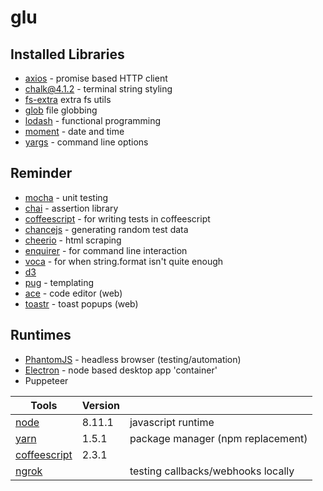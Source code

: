# glu

## Installed Libraries

* [axios](https://axios-http.com/) - promise based HTTP client
* [chalk@4.1.2](https://github.com/chalk/chalk) - terminal string styling
* [fs-extra](https://github.com/jprichardson/node-fs-extra) extra fs utils
* [glob](https://github.com/isaacs/node-glob) file globbing
* [lodash](https://lodash.com/) - functional programming
* [moment](https://momentjs.com/docs/) - date and time
* [yargs](https://yargs.js.org/) - command line options

## Reminder

* [mocha](https://mochajs.org/) - unit testing
* [chai](http://www.chaijs.com/) - assertion library
* [coffeescript](https://coffeescript.org/) - for writing tests in coffeescript
* [chancejs](https://github.com/chancejs/chancejs) - generating random test data
* [cheerio](https://github.com/cheeriojs/cheerio) - html scraping
* [enquirer](https://www.npmjs.com/package/enquirer) - for command line interaction
* [voca](https://vocajs.com/) - for when string.format isn't quite enough
* [d3](https://github.com/d3/d3)
* [pug](https://github.com/pugjs/pug) - templating
* [ace](https://github.com/ajaxorg/ace) - code editor (web)
* [toastr](https://github.com/CodeSeven/toastr) - toast popups (web)

## Runtimes

* [PhantomJS](http://phantomjs.org/) - headless browser (testing/automation)
* [Electron](https://electronjs.org/) - node based desktop app 'container'
* Puppeteer

| Tools                                         | Version  |      |
|-----------------------------------------------|----------|------|
| [node](https://nodejs.org/en/)                | 8.11.1   | javascript runtime |
| [yarn](https://yarnpkg.com/en/)               | 1.5.1    | package manager (npm replacement) |
| [coffeescript](https://coffeescript.org/)     | 2.3.1    |  |
| [ngrok](https://ngrok.com/)                   |          | testing callbacks/webhooks locally |

